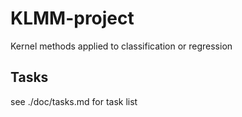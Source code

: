 # KLMM-project
Kernel methods applied to classification or regression


## Tasks

see ./doc/tasks.md for task list